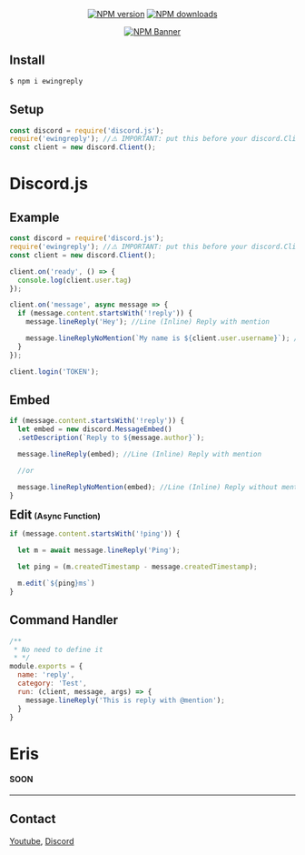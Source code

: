 <div align="center">

  <p>
    <a href="https://www.npmjs.com/package/ewingreply"><img src="https://img.shields.io/npm/v/ewingreply?maxAge=3600" alt="NPM version" /></a>
    <a href="https://www.npmjs.com/package/ewingreply"><img src="https://img.shields.io/npm/dt/ewingreply?maxAge=3600" alt="NPM downloads" /></a>
  </p>

  <p>
    <a href="https://www.npmjs.com/package/ewingreply"><img src="https://nodei.co/npm/ewingreply.png?downloads=true&stars=true" alt="NPM Banner"></a>
  </p>
</div>

## Install
```sh
$ npm i ewingreply
```
## Setup
```js
const discord = require('discord.js');
require('ewingreply'); //⚠️ IMPORTANT: put this before your discord.Client()
const client = new discord.Client();
```

<h1>Discord.js</h2>

## Example
```js
const discord = require('discord.js');
require('ewingreply'); //⚠️ IMPORTANT: put this before your discord.Client()
const client = new discord.Client();

client.on('ready', () => {
  console.log(client.user.tag)
});

client.on('message', async message => {
  if (message.content.startsWith('!reply')) {
    message.lineReply('Hey'); //Line (Inline) Reply with mention

    message.lineReplyNoMention(`My name is ${client.user.username}`); //Line (Inline) Reply without mention
  }
});

client.login('TOKEN');
```

## Embed
```js
if (message.content.startsWith('!reply')) {
  let embed = new discord.MessageEmbed()
  .setDescription(`Reply to ${message.author}`);

  message.lineReply(embed); //Line (Inline) Reply with mention

  //or

  message.lineReplyNoMention(embed); //Line (Inline) Reply without mention
}
```

<h2 style="display:inline;">Edit</h2> <h4 style="display:inline;">(Async Function)</h4>

```js
if (message.content.startsWith('!ping')) {

  let m = await message.lineReply('Ping');

  let ping = (m.createdTimestamp - message.createdTimestamp);

  m.edit(`${ping}ms`)
}
```

## Command Handler
```js
/**
 * No need to define it
 * */
module.exports = {
  name: 'reply',
  category: 'Test',
  run: (client, message, args) => {
    message.lineReply('This is reply with @mention');
  }
}
```

<h1>Eris</h1>
<h4><b>SOON</b></h4>

<hr>

## Contact

[Youtube](https://www.youtube.com/c/Ewingbaba), [Discord](https://discord.gg/NxCVKx62fD)